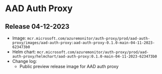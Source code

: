 # AAD Auth Proxy

## Release 04-12-2023

* Image: `mcr.microsoft.com/azuremonitor/auth-proxy/prod/aad-auth-proxy/images/aad-auth-proxy:aad-auth-proxy-0.1.0-main-04-11-2023-623473b0`
* Helm chart: `mcr.microsoft.com/azuremonitor/auth-proxy/prod/aad-auth-proxy/helmchart/aad-auth-proxy:0.1.0-main-04-11-2023-623473b0`
* Change log:
    * Public preview release image for AAD auth proxy
